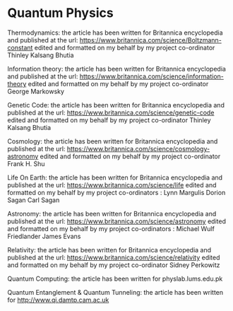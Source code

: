 # Quantum Physics

Thermodynamics:
the article has been written for Britannica encyclopedia and published at the url:
https://www.britannica.com/science/Boltzmann-constant edited and formatted on my behalf by my project co-ordinator Thinley Kalsang Bhutia

Information theory:
the article has been written for Britannica encyclopedia and published at the url:
https://www.britannica.com/science/information-theory edited and formatted on my behalf by my project co-ordinator George Markowsky

Genetic Code:
the article has been written for Britannica encyclopedia and published at the url:
https://www.britannica.com/science/genetic-code edited and formatted on my behalf by my project co-ordinator Thinley Kalsang Bhutia

Cosmology:
the article has been written for Britannica encyclopedia and published at the url:
https://www.britannica.com/science/cosmology-astronomy edited and formatted on my behalf by my project co-ordinator Frank H. Shu

Life On Earth:
the article has been written for Britannica encyclopedia and published at the url:
https://www.britannica.com/science/life edited and formatted on my behalf by my project co-ordinators : Lynn Margulis Dorion Sagan Carl Sagan


Astronomy:
the article has been written for Britannica encyclopedia and published at the url:
https://www.britannica.com/science/astronomy edited and formatted on my behalf by my project co-ordinators :  Michael Wulf Friedlander James Evans

Relativity:
the article has been written for Britannica encyclopedia and published at the url:
https://www.britannica.com/science/relativity edited and formatted on my behalf by my project co-ordinator Sidney Perkowitz

Quantum Computing:
the article has been written for physlab.lums.edu.pk

Quantum Entanglement & Quantum Tunneling:
the article has been written for http://www.qi.damtp.cam.ac.uk





